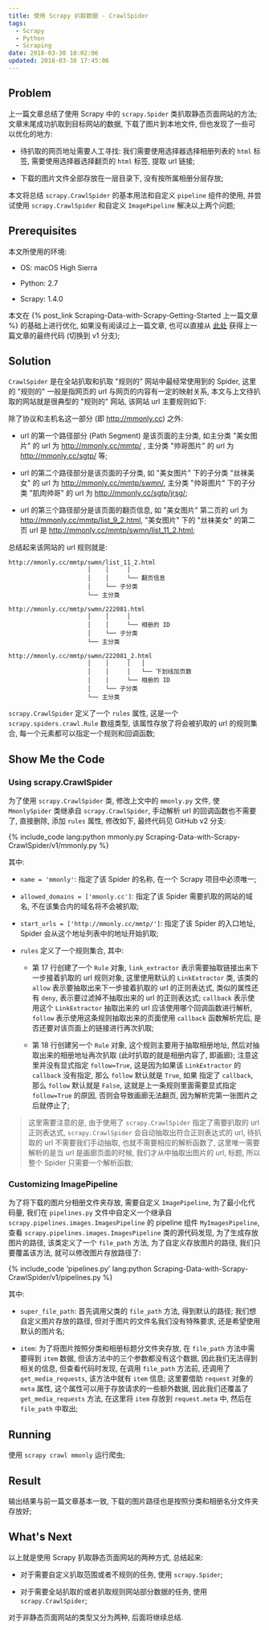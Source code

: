 ```yaml
---
title: 使用 Scrapy 扒取数据 - CrawlSpider
tags:
  - Scrapy
  - Python
  - Scraping
date: 2018-03-30 10:02:06
updated: 2018-03-30 17:45:06
---
```


## Problem

上一篇文章总结了使用 Scrapy 中的 `scrapy.Spider` 类扒取静态页面网站的方法; 文章末尾成功扒取到目标网站的数据, 下载了图片到本地文件, 但也发现了一些可以优化的地方:

- 待扒取的网页地址需要人工寻找: 我们需要使用选择器选择相册列表的 `html` 标签, 需要使用选择器选择翻页的 `html` 标签, 提取 url 链接;

- 下载的图片文件全部存放在一层目录下, 没有按所属相册分层存放;

本文将总结 `scrapy.CrawlSpider` 的基本用法和自定义 `pipeline` 组件的使用, 并尝试使用 `scrapy.CrawlSpider` 和自定义 `ImagePipeline` 解决以上两个问题;

## Prerequisites

本文所使用的环境:

- OS: macOS High Sierra

- Python: 2.7

- Scrapy: 1.4.0

本文在 {% post_link Scraping-Data-with-Scrapy-Getting-Started 上一篇文章 %} 的基础上进行优化, 如果没有阅读过上一篇文章, 也可以直接从 [此处](https://github.com/kezhenxu94/scrapy.mmonly.cc) 获得上一篇文章的最终代码 (切换到 v1 分支);

## Solution

`CrawlSpider` 是在全站扒取和扒取 "规则的" 网站中最经常使用到的 Spider, 这里的 "规则的" 一般是指网页的 url 与网页的内容有一定的映射关系, 本文与上文待扒取的网站就是很典型的 "规则的" 网站, 该网站 url 主要规则如下:

除了协议和主机名这一部分 (即 http://mmonly.cc) 之外:

- url 的第一个路径部分 (Path Segment) 是该页面的主分类, 如主分类 "美女图片" 的 url 为 http://mmonly.cc/mmtp/ , 主分类 "帅哥图片" 的 url 为 http://mmonly.cc/sgtp/ 等;

- url 的第二个路径部分是该页面的子分类, 如 "美女图片" 下的子分类 "丝袜美女" 的 url 为 http://mmonly.cc/mmtp/swmn/, 主分类 "帅哥图片" 下的子分类 "肌肉帅哥" 的 url 为 http://mmonly.cc/sgtp/jrsg/;

- url 的第三个路径部分是该页面的翻页信息, 如 "美女图片" 第二页的 url 为 http://mmonly.cc/mmtp/list_9_2.html, "美女图片" 下的 "丝袜美女" 的第二页 url 是 http://mmonly.cc/mmtp/swmn/list_11_2.html;

总结起来该网站的 url 规则就是:

```text Rules of urls
http://mmonly.cc/mmtp/swmn/list_11_2.html
                      │    │     │
                      │    │     └── 翻页信息
                      │    └── 子分类
                      └── 主分类

http://mmonly.cc/mmtp/swmn/222081.html
                      │    │     │
                      │    │     └── 相册的 ID
                      │    └── 子分类
                      └── 主分类

http://mmonly.cc/mmtp/swmn/222081_2.html
                      │    │     │   │
                      │    │     │   └── 下划线加页数
                      │    │     └── 相册的 ID
                      │    └── 子分类
                      └── 主分类
```

`scrapy.CrawlSpider` 定义了一个 `rules` 属性, 这是一个 `scrapy.spiders.crawl.Rule` 数组类型, 该属性存放了将会被扒取的 url 的规则集合, 每一个元素都可以指定一个规则和回调函数;

## Show Me the Code

### Using scrapy.CrawlSpider

为了使用 `scrapy.CrawlSpider` 类, 修改上文中的 `mmonly.py` 文件, 使 `MmonlySpider` 类继承自 `scrapy.CrawlSpider`, 手动解析 url 的回调函数也不需要了, 直接删除, 添加 `rules` 属性, 修改如下, 最终代码见 GitHub v2 分支:

{% include_code lang:python mmonly.py Scraping-Data-with-Scrapy-CrawlSpider/v1/mmonly.py %}

其中:

- `name = 'mmonly'`: 指定了该 Spider 的名称, 在一个 Scrapy 项目中必须唯一;

- `allowed_domains = ['mmonly.cc']`: 指定了该 Spider 需要扒取的网站的域名, 不在该集合内的域名将不会被扒取;

- `start_urls = ['http://mmonly.cc/mmtp/']`: 指定了该 Spider 的入口地址, Spider 会从这个地址列表中的地址开始扒取;

- `rules` 定义了一个规则集合, 其中: 

	- 第 17 行创建了一个 `Rule` 对象, `link_extractor` 表示需要抽取链接出来下一步接着扒取的 url 规则对象, 这里使用默认的 `LinkExtractor` 类, 该类的 `allow` 表示要抽取出来下一步接着扒取的 url 的正则表达式, 类似的属性还有 `deny`, 表示要过滤掉不抽取出来的 url 的正则表达式; `callback` 表示使用这个 `LinkExtractor` 抽取出来的 url 应该使用哪个回调函数进行解析, `follow` 表示使用这条规则抽取出来的页面使用 `callback` 函数解析完后, 是否还要对该页面上的链接进行再次扒取;

	- 第 18 行创建另一个 `Rule` 对象, 这个规则主要用于抽取相册地址, 然后对抽取出来的相册地址再次扒取 (此时扒取的就是相册内容了, 即画廊); 注意这里并没有显式指定 `follow=True`, 这是因为如果该 `LinkExtractor` 的 `callback` 没有指定, 那么 `follow` 默认就是 `True`, 如果 指定了 `callback`, 那么 `follow` 默认就是 `False`, 这就是上一条规则里面需要显式指定 `follow=True` 的原因, 否则会导致画廊无法翻页, 因为解析完第一张图片之后就停止了;

> 这里需要注意的是, 由于使用了 `scrapy.CrawlSpider` 指定了需要扒取的 url 正则表达式, `scrapy.CrawlSpider` 会自动抽取出符合正则表达式的 url, 待扒取的 url 不需要我们手动抽取, 也就不需要相应的解析函数了, 这里唯一需要解析的是当 url 是画廊页面的时候, 我们才从中抽取出图片的 url, 标题, 所以整个 Spider 只需要一个解析函数;

### Customizing ImagePipeline

为了将下载的图片分相册文件夹存放, 需要自定义 `ImagePipeline`, 为了最小化代码量, 我们在 `pipelines.py` 文件中自定义一个继承自 `scrapy.pipelines.images.ImagesPipeline` 的 pipeline 组件 `MyImagesPipeline`, 查看 `scrapy.pipelines.images.ImagesPipeline` 类的源代码发现, 为了生成存放图片的路径, 该类定义了一个 `file_path` 方法, 为了自定义存放图片的路径, 我们只要覆盖该方法, 就可以修改图片存放路径了:

{% include_code 'pipelines.py' lang:python Scraping-Data-with-Scrapy-CrawlSpider/v1/pipelines.py %}

其中:

- `super_file_path`: 首先调用父类的 `file_path` 方法, 得到默认的路径; 我们想自定义图片存放的路径, 但对于图片的文件名我们没有特殊要求, 还是希望使用默认的图片名;

- `item`: 为了将图片按照分类和相册标题分文件夹存放, 在 `file_path` 方法中需要得到 `item` 数据, 但该方法中的三个参数都没有这个数据, 因此我们无法得到相关的信息, 但查看代码时发现, 在调用 `file_path` 方法前, 还调用了 `get_media_requests`, 该方法中就有 `item` 信息; 这里要借助 `request` 对象的 `meta` 属性, 这个属性可以用于存放请求的一些额外数据, 因此我们还覆盖了 `get_media_requests` 方法, 在这里将 `item` 存放到 `request.meta` 中, 然后在 `file_path` 中取出;

## Running

使用 `scrapy crawl mmonly` 运行爬虫;

## Result

输出结果与前一篇文章基本一致, 下载的图片路径也是按照分类和相册名分文件夹存放好;

## What's Next

以上就是使用 Scrapy 扒取静态页面网站的两种方式, 总结起来:

- 对于需要自定义扒取范围或者不规则的任务, 使用 `scrapy.Spider`;

- 对于需要全站扒取的或者扒取规则网站部分数据的任务, 使用 `scrapy.CrawlSpider`;

对于非静态页面网站的类型又分为两种, 后面将继续总结.
